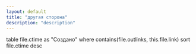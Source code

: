 ```yaml
---
layout: default
title: "другая сторона"
description: "description"
---
```




table file.ctime as "Создано"
where contains(file.outlinks, this.file.link)
sort file.ctime desc